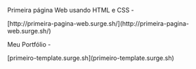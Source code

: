 <p>Primeira página Web usando HTML e CSS - </p>[http://primeira-pagina-web.surge.sh/](http://primeira-pagina-web.surge.sh/)
<p>Meu Portfólio - </p>[primeiro-template.surge.sh](primeiro-template.surge.sh)
